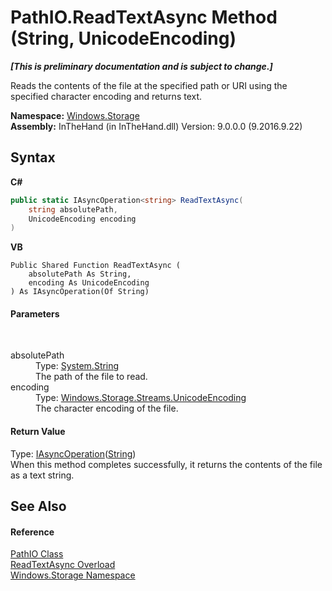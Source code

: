 # PathIO.ReadTextAsync Method (String, UnicodeEncoding)
 _**\[This is preliminary documentation and is subject to change.\]**_

Reads the contents of the file at the specified path or URI using the specified character encoding and returns text.

**Namespace:**&nbsp;<a href="N_Windows_Storage">Windows.Storage</a><br />**Assembly:**&nbsp;InTheHand (in InTheHand.dll) Version: 9.0.0.0 (9.2016.9.22)

## Syntax

**C#**<br />
``` C#
public static IAsyncOperation<string> ReadTextAsync(
	string absolutePath,
	UnicodeEncoding encoding
)
```

**VB**<br />
``` VB
Public Shared Function ReadTextAsync ( 
	absolutePath As String,
	encoding As UnicodeEncoding
) As IAsyncOperation(Of String)
```


#### Parameters
&nbsp;<dl><dt>absolutePath</dt><dd>Type: <a href="http://msdn2.microsoft.com/en-us/library/s1wwdcbf" target="_blank">System.String</a><br />The path of the file to read.</dd><dt>encoding</dt><dd>Type: <a href="T_Windows_Storage_Streams_UnicodeEncoding">Windows.Storage.Streams.UnicodeEncoding</a><br />The character encoding of the file.</dd></dl>

#### Return Value
Type: <a href="T_Windows_Foundation_IAsyncOperation_1">IAsyncOperation</a>(<a href="http://msdn2.microsoft.com/en-us/library/s1wwdcbf" target="_blank">String</a>)<br />When this method completes successfully, it returns the contents of the file as a text string.

## See Also


#### Reference
<a href="T_Windows_Storage_PathIO">PathIO Class</a><br /><a href="Overload_Windows_Storage_PathIO_ReadTextAsync">ReadTextAsync Overload</a><br /><a href="N_Windows_Storage">Windows.Storage Namespace</a><br />